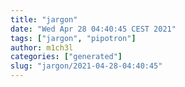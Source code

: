 ```yaml
---
title: "jargon"
date: "Wed Apr 28 04:40:45 CEST 2021"
tags: ["jargon", "pipotron"]
author: m1ch3l
categories: ["generated"]
slug: "jargon/2021-04-28-04:40:45"
---
```




